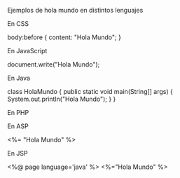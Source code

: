 Ejemplos de hola mundo en distintos lenguajes

En CSS

body:before {
    content: "Hola Mundo";
}

En JavaScript

document.write("Hola Mundo");

En Java

class HolaMundo
{
    public static void main(String[] args)
    {
        System.out.println("Hola Mundo");
    }
}

En PHP

<?php
    echo 'Hola Mundo';
?>

En ASP

<%= "Hola Mundo" %>

En JSP

<%@ page language='java' %>
<%="Hola Mundo" %>

